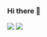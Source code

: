 ### Hi there 👋

<!--
**DivitMittal/DivitMittal** is a ✨ _special_ ✨ repository because its `README.md` (this file) appears on your GitHub profile.

Here are some ideas to get you started:

- 🔭 I’m currently working on ...
- 🌱 I’m currently learning ...
- 👯 I’m looking to collaborate on ...
- 🤔 I’m looking for help with ...
- 💬 Ask me about ...
- 📫 How to reach me: ...
- 😄 Pronouns: ...
- ⚡ Fun fact: ...
-->

<img align="center" src="https://github-readme-stats.vercel.app/api?username=DivitMittal&show_icons=true&theme=chartreuse-dark" /> <img align="center" src="https://github-readme-stats.vercel.app/api/top-langs/?username=DivitMittal&langs_count=10&theme=chartreuse-dark&layout=compact" />
